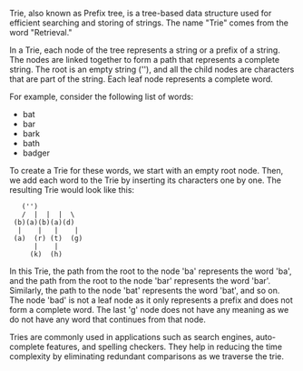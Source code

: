 

Trie, also known as Prefix tree, is a tree-based data structure used for efficient searching and storing of strings. The name "Trie" comes from the word "Retrieval."

In a Trie, each node of the tree represents a string or a prefix of a string. The nodes are linked together to form a path that represents a complete string. The root is an empty string (''), and all the child nodes are characters that are part of the string. Each leaf node represents a complete word.

For example, consider the following list of words:

- bat
- bar
- bark
- bath
- badger

To create a Trie for these words, we start with an empty root node. Then, we add each word to the Trie by inserting its characters one by one. The resulting Trie would look like this:

       ('')
       /  |  |  |  \
     (b)(a)(b)(a)(d)
      |    |   |    |
     (a)  (r) (t)  (g)
          |    |
         (k)  (h)

In this Trie, the path from the root to the node 'ba' represents the word 'ba', and the path from the root to the node 'bar' represents the word 'bar'. Similarly, the path to the node 'bat' represents the word 'bat', and so on. The node 'bad' is not a leaf node as it only represents a prefix and does not form a complete word. The last 'g' node does not have any meaning as we do not have any word that continues from that node. 

Tries are commonly used in applications such as search engines, auto-complete features, and spelling checkers. They help in reducing the time complexity by eliminating redundant comparisons as we traverse the trie.